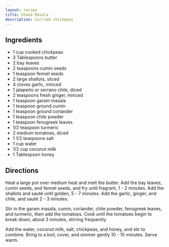 ```yaml
---
layout: recipe
title: Chana Masala
description: Curried chickpeas
---
```


## Ingredients

* 1 cup cooked chickpeas
* 3 Tablespoons butter
* 2 bay leaves
* 2 teaspoons cumin seeds
* 1 teaspoon fennel seeds
* 2 large shallots, sliced
* 4 cloves garlic, minced
* 1 jalapeño or serrano chile, diced
* 2 teaspoons fresh ginger, minced
* 1 teaspoon garam masala
* 1 teaspoon ground cumin
* 1 teaspoon ground coriander
* 1 teaspoon chile powder
* 1 teaspoon fenugreek leaves
* 1/2 teaspoon turmeric
* 2 medium tomatoes, diced
* 1 1/2 teaspoons salt
* 1 cup water
* 1/2 cup coconut milk
* 1 Tablespoon honey

## Directions

Heat a large pot over medium heat and melt the butter. Add the bay leaves, cumin seeds, and fennel seeds, and fry until fragrant, 1 - 2 minutes. Add the shallots and sauté until golden, 5 - 7 minutes. Add the garlic, ginger, and chile, and sauté 2 - 3 minutes.

Stir in the garam masala, cumin, coriander, chile powder, fenugreek leaves, and turmeric, then add the tomatoes. Cook until the tomatoes begin to break down, about 3 minutes, stirring frequently.

Add the water, coconut milk, salt, chickpeas, and honey, and stir to combine. Bring to a boil, cover, and simmer gently 10 - 15 minutes. Serve warm.
